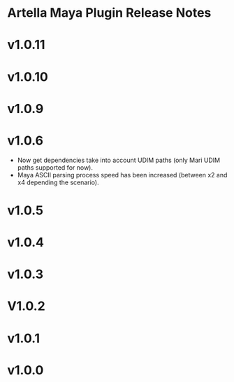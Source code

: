 
# Artella Maya Plugin Release Notes

# v1.0.11

# v1.0.10

# v1.0.9

# v1.0.6

* Now get dependencies take into account UDIM paths (only Mari UDIM paths supported for now).
* Maya ASCII parsing process speed has been increased (between x2 and x4 depending the scenario).

# v1.0.5

# v1.0.4

# v1.0.3

# V1.0.2

# v1.0.1

# v1.0.0

